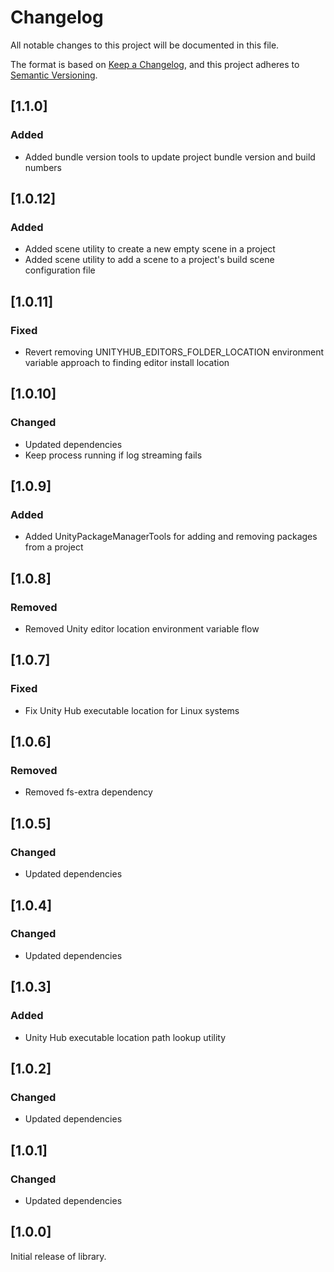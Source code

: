 # Changelog

All notable changes to this project will be documented in this file.

The format is based on [Keep a Changelog](https://keepachangelog.com/en/1.0.0/),
and this project adheres to [Semantic Versioning](https://semver.org/spec/v2.0.0.html).

## [1.1.0]

### Added

- Added bundle version tools to update project bundle version and build numbers

## [1.0.12]

### Added

- Added scene utility to create a new empty scene in a project
- Added scene utility to add a scene to a project's build scene configuration file

## [1.0.11]

### Fixed

- Revert removing UNITYHUB_EDITORS_FOLDER_LOCATION environment variable approach to finding editor install location

## [1.0.10]

### Changed

- Updated dependencies
- Keep process running if log streaming fails

## [1.0.9]

### Added

- Added UnityPackageManagerTools for adding and removing packages from a project

## [1.0.8]

### Removed

- Removed Unity editor location environment variable flow

## [1.0.7]

### Fixed

- Fix Unity Hub executable location for Linux systems

## [1.0.6]

### Removed

- Removed fs-extra dependency

## [1.0.5]

### Changed

- Updated dependencies

## [1.0.4]

### Changed

- Updated dependencies

## [1.0.3]

### Added

- Unity Hub executable location path lookup utility

## [1.0.2]

### Changed

- Updated dependencies

## [1.0.1]

### Changed

- Updated dependencies

## [1.0.0]

Initial release of library.
